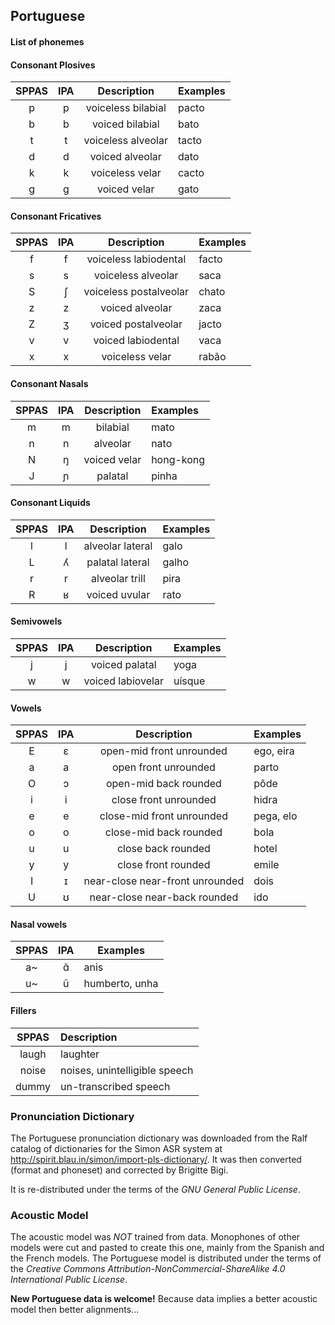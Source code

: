 ## Portuguese

#### List of phonemes

#### Consonant Plosives

| SPPAS |  IPA  | Description           | Examples  |
|:-----:|:-----:|:---------------------:|:----------|
|   p   |   p   | voiceless bilabial    | pacto     |
|   b   |   b   | voiced bilabial       | bato      |
|   t   |   t   | voiceless alveolar    | tacto     |
|   d   |   d   | voiced alveolar       | dato      |
|   k   |   k   | voiceless velar       | cacto     |
|   g   |   g   | voiced velar          | gato      |


#### Consonant Fricatives

| SPPAS |  IPA  | Description            | Examples  |
|:-----:|:-----:|:----------------------:|:----------|
|   f   |   f   | voiceless labiodental  | facto     |
|   s   |   s   | voiceless alveolar     | saca      |
|   S   |   ʃ   | voiceless postalveolar | chato     |
|   z   |   z   | voiced alveolar        | zaca      |
|   Z   |   ʒ   | voiced postalveolar    | jacto     |
|   v   |   v   | voiced labiodental     | vaca      |
|   x   |   x   | voiceless velar        | rabão     |


#### Consonant Nasals

| SPPAS |  IPA  | Description            | Examples  |
|:-----:|:-----:|:----------------------:|:----------|
|   m   |   m   | bilabial               | mato      |
|   n   |   n   | alveolar               | nato      |
|   N   |   ŋ   | voiced velar           | hong-kong |
|   J   |   ɲ   | palatal                | pinha     |


#### Consonant Liquids

| SPPAS |  IPA  | Description            | Examples  |
|:-----:|:-----:|:----------------------:|:----------|
|   l   |   l   | alveolar lateral       | galo      |
|   L   |   ʎ   | palatal lateral        | galho     |
|   r   |   r   | alveolar trill         | pira      |
|   R   |   ʁ   | voiced uvular          | rato      |


#### Semivowels

| SPPAS |  IPA  | Description            | Examples  |
|:-----:|:-----:|:----------------------:|:----------|
|   j   |   j   | voiced palatal         | yoga      |
|   w   |   w   | voiced labiovelar      | uísque    | 


#### Vowels

| SPPAS |  IPA  | Description               | Examples  |
|:-----:|:-----:|:-------------------------:|:----------|
|   E   |   ɛ   | open-mid front unrounded  | ego, eira |
|   a   |   a   | open front unrounded      | parto     |
|   O   |   ɔ   | open-mid back rounded     | pôde      |
|   i   |   i   | close front unrounded     | hidra     |
|   e   |   e   | close-mid front unrounded | pega, elo |
|   o   |   o   | close-mid back rounded    | bola      |
|   u   |   u   | close back rounded        | hotel     |
|   y   |   y   | close front rounded       | emile     |
|   I   |   ɪ   | near-close near-front unrounded | dois |
|   U   |   ʊ   | near-close near-back rounded    | ido  |


#### Nasal vowels

| SPPAS |  IPA  | Examples  |
|:-----:|:-----:|-----------|
|  a~   |  ɑ̃    | anis      |
|  u~   |  ũ    | humberto, unha |


#### Fillers

| SPPAS | Description                     | 
|:-----:|:--------------------------------|
| laugh |  laughter                       |
| noise |  noises,  unintelligible speech |
| dummy |  un-transcribed speech          |


### Pronunciation Dictionary

The Portuguese pronunciation dictionary was downloaded from the Ralf catalog
of dictionaries for the Simon ASR system at
<http://spirit.blau.in/simon/import-pls-dictionary/>.
It was then converted (format and phoneset) and corrected by Brigitte Bigi.

It is re-distributed under the terms of the *GNU General Public License*.


### Acoustic Model

The acoustic model was *NOT* trained from data. Monophones of other models were
cut and pasted to create this one, mainly from the Spanish and the French models.
The Portuguese model is distributed under the terms of the 
*Creative Commons Attribution-NonCommercial-ShareAlike 4.0 International Public License*.

**New Portuguese data is welcome!**
Because data implies a better acoustic model then better alignments...
